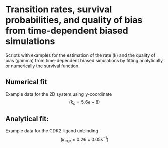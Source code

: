 # Transition rates, survival probabilities, and quality of bias from time-dependent biased simulations

Scripts with examples for the estimation of the rate (k) and the quality of bias (gamma) from 
time-dependent biased simulations by fitting analytically or numerically the survival function

## Numerical fit
Example data for the 2D system using y-coordinate $$(k_o=5.6e-8)$$

## Analytical fit: 
Example data for the CDK2-ligand unbinding $$(k_{exp} = 0.26 \pm 0.05s^{-1})$$
